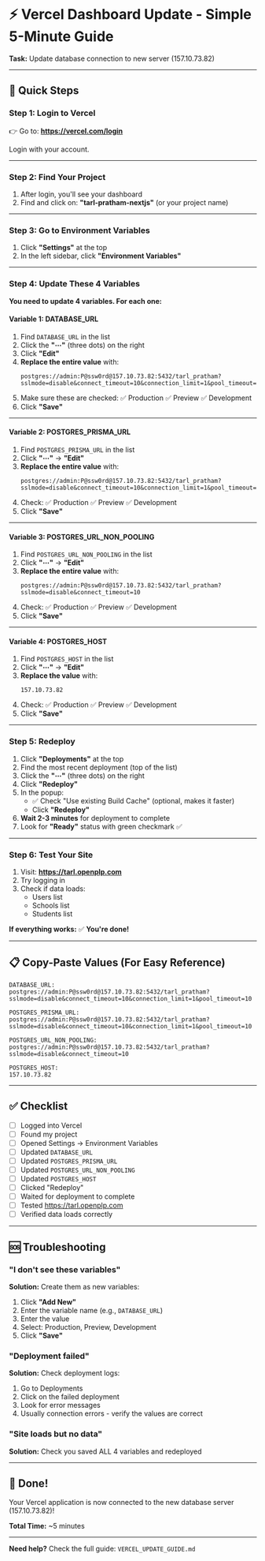 # ⚡ Vercel Dashboard Update - Simple 5-Minute Guide

**Task:** Update database connection to new server (157.10.73.82)

---

## 🚀 Quick Steps

### Step 1: Login to Vercel
👉 Go to: **https://vercel.com/login**

Login with your account.

---

### Step 2: Find Your Project
1. After login, you'll see your dashboard
2. Find and click on: **"tarl-pratham-nextjs"** (or your project name)

---

### Step 3: Go to Environment Variables
1. Click **"Settings"** at the top
2. In the left sidebar, click **"Environment Variables"**

---

### Step 4: Update These 4 Variables

**You need to update 4 variables. For each one:**

#### Variable 1: DATABASE_URL

1. Find `DATABASE_URL` in the list
2. Click the **"⋯"** (three dots) on the right
3. Click **"Edit"**
4. **Replace the entire value** with:
   ```
   postgres://admin:P@ssw0rd@157.10.73.82:5432/tarl_pratham?sslmode=disable&connect_timeout=10&connection_limit=1&pool_timeout=10
   ```
5. Make sure these are checked: ✅ Production ✅ Preview ✅ Development
6. Click **"Save"**

---

#### Variable 2: POSTGRES_PRISMA_URL

1. Find `POSTGRES_PRISMA_URL` in the list
2. Click **"⋯"** → **"Edit"**
3. **Replace the entire value** with:
   ```
   postgres://admin:P@ssw0rd@157.10.73.82:5432/tarl_pratham?sslmode=disable&connect_timeout=10&connection_limit=1&pool_timeout=10
   ```
4. Check: ✅ Production ✅ Preview ✅ Development
5. Click **"Save"**

---

#### Variable 3: POSTGRES_URL_NON_POOLING

1. Find `POSTGRES_URL_NON_POOLING` in the list
2. Click **"⋯"** → **"Edit"**
3. **Replace the entire value** with:
   ```
   postgres://admin:P@ssw0rd@157.10.73.82:5432/tarl_pratham?sslmode=disable&connect_timeout=10
   ```
4. Check: ✅ Production ✅ Preview ✅ Development
5. Click **"Save"**

---

#### Variable 4: POSTGRES_HOST

1. Find `POSTGRES_HOST` in the list
2. Click **"⋯"** → **"Edit"**
3. **Replace the value** with:
   ```
   157.10.73.82
   ```
4. Check: ✅ Production ✅ Preview ✅ Development
5. Click **"Save"**

---

### Step 5: Redeploy

1. Click **"Deployments"** at the top
2. Find the most recent deployment (top of the list)
3. Click the **"⋯"** (three dots) on the right
4. Click **"Redeploy"**
5. In the popup:
   - ✅ Check "Use existing Build Cache" (optional, makes it faster)
   - Click **"Redeploy"**
6. **Wait 2-3 minutes** for deployment to complete
7. Look for **"Ready"** status with green checkmark ✅

---

### Step 6: Test Your Site

1. Visit: **https://tarl.openplp.com**
2. Try logging in
3. Check if data loads:
   - Users list
   - Schools list
   - Students list

**If everything works:** ✅ **You're done!**

---

## 📋 Copy-Paste Values (For Easy Reference)

```
DATABASE_URL:
postgres://admin:P@ssw0rd@157.10.73.82:5432/tarl_pratham?sslmode=disable&connect_timeout=10&connection_limit=1&pool_timeout=10

POSTGRES_PRISMA_URL:
postgres://admin:P@ssw0rd@157.10.73.82:5432/tarl_pratham?sslmode=disable&connect_timeout=10&connection_limit=1&pool_timeout=10

POSTGRES_URL_NON_POOLING:
postgres://admin:P@ssw0rd@157.10.73.82:5432/tarl_pratham?sslmode=disable&connect_timeout=10

POSTGRES_HOST:
157.10.73.82
```

---

## ✅ Checklist

- [ ] Logged into Vercel
- [ ] Found my project
- [ ] Opened Settings → Environment Variables
- [ ] Updated `DATABASE_URL`
- [ ] Updated `POSTGRES_PRISMA_URL`
- [ ] Updated `POSTGRES_URL_NON_POOLING`
- [ ] Updated `POSTGRES_HOST`
- [ ] Clicked "Redeploy"
- [ ] Waited for deployment to complete
- [ ] Tested https://tarl.openplp.com
- [ ] Verified data loads correctly

---

## 🆘 Troubleshooting

### "I don't see these variables"

**Solution:** Create them as new variables:
1. Click **"Add New"**
2. Enter the variable name (e.g., `DATABASE_URL`)
3. Enter the value
4. Select: Production, Preview, Development
5. Click **"Save"**

### "Deployment failed"

**Solution:** Check deployment logs:
1. Go to Deployments
2. Click on the failed deployment
3. Look for error messages
4. Usually connection errors - verify the values are correct

### "Site loads but no data"

**Solution:** Check you saved ALL 4 variables and redeployed

---

## 🎉 Done!

Your Vercel application is now connected to the new database server (157.10.73.82)!

**Total Time:** ~5 minutes

---

**Need help?** Check the full guide: `VERCEL_UPDATE_GUIDE.md`
